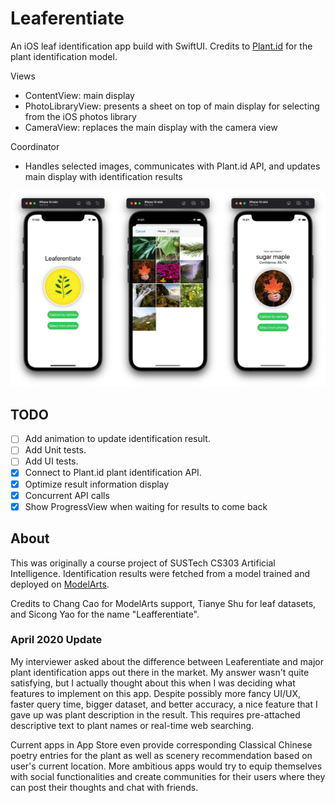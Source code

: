 # Leaferentiate

An iOS leaf identification app build with SwiftUI. Credits to [Plant.id](https://plant.id) for the plant identification model.

Views

- ContentView: main display
- PhotoLibraryView: presents a sheet on top of main display for selecting from the iOS photos library
- CameraView: replaces the main display with the camera view

Coordinator

- Handles selected images, communicates with Plant.id API, and updates main display with identification results

![Views](docs/images/Views.jpg)

## TODO

- [ ] Add animation to update identification result.
- [ ] Add Unit tests.
- [ ] Add UI tests.
- [x] Connect to Plant.id plant identification API.
- [x] Optimize result information display
- [x] Concurrent API calls
- [x] Show ProgressView when waiting for results to come back

## About

This was originally a course project of SUSTech CS303 Artificial Intelligence. Identification results were fetched from a model trained and deployed on [ModelArts](https://www.huaweicloud.com/intl/en-us/product/modelarts.html).

Credits to Chang Cao for ModelArts support, Tianye Shu for leaf datasets, and Sicong Yao for the name "Leafferentiate".

### April 2020 Update

My interviewer asked about the difference between Leaferentiate and major plant identification apps out there in the market. My answer wasn't quite satisfying, but I actually thought about this when I was deciding what features to implement on this app. Despite possibly more fancy UI/UX, faster query time, bigger dataset, and better accuracy, a nice feature that I gave up was plant description in the result. This requires pre-attached descriptive text to plant names or real-time web searching.

Current apps in App Store even provide corresponding Classical Chinese poetry entries for the plant as well as scenery recommendation based on user's current location. More ambitious apps would try to equip themselves with social functionalities and create communities for their users where they can post their thoughts and chat with friends.
